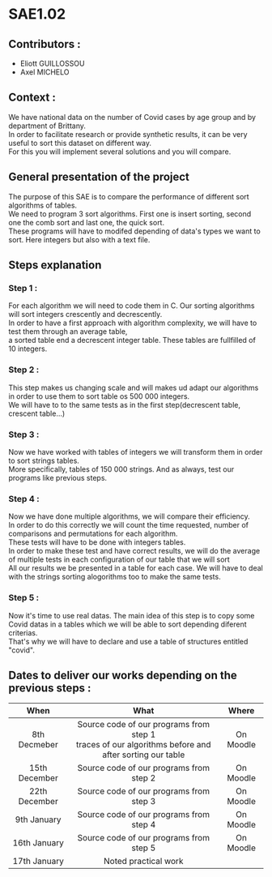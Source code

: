 # SAE1.02

## Contributors :
- Eliott GUILLOSSOU
- Axel MICHELO

## Context : 
We have national data on the number of Covid cases by age group and
by department of Brittany. <br>In order to facilitate research or provide
synthetic results, it can be very useful to sort this dataset on
different way. <br>For this you will implement several solutions and you will
compare.

## General presentation of the project
The purpose of this SAE is to compare the performance of different sort algorithms
of tables.<br>
We need to program 3 sort algorithms. First one is insert sorting, second one the comb sort and last one, the quick sort. <br>
These programs will have to modifed depending of data's types we want to sort. Here integers but also with a text file.

## Steps explanation 
### Step 1 : 
For each algorithm we will need to code them in C. Our sorting algorithms will sort integers crescently and decrescently. <br>
In order to have a first approach with algorithm complexity, we will have to test them through an average table, <br>
a sorted table end a decrescent integer table. These tables are fullfilled of 10 integers.

### Step 2 :
This step makes us changing scale and will makes ud adapt our algorithms in order to use them to sort table os 500 000 integers.<br> 
We will have to to the same tests as in the first step(decrescent table, crescent table...)

### Step 3 :
Now we have worked with tables of integers we will transform them in order to sort strings tables.<br>
More specifically, tables of 150 000 strings. And as always, test our programs like previous steps.

### Step 4 :
Now we have done multiple algorithms, we will compare their efficiency.<br> 
In order to do this correctly we will count the time requested, number of comparisons and permutations for each algorithm.<br>
These tests will have to be done with integers tables. <br>
In order to make these test and have correct results, we will do the average of multiple tests in each configuration of our table that we will sort<br>
All our results we be presented in a table for each case. We will have to deal with the strings sorting alogorithms too to make the same tests.

### Step 5 :
Now it's time to use real datas. The main idea of this step is to copy some Covid datas in a tables which we will be able to sort depending diferent criterias.<br> That's why we will have to declare and use a table of structures entitled "covid".


## Dates to deliver our works depending on the previous steps :
|When|What|Where|
|:---:|:---:|:---:|
|8th Decmeber|Source code of our programs from step 1 <br> traces of our algorithms before and after sorting our table |On Moodle|
|15th December|Source code of our programs from step 2|On Moodle|
|22th December|Source code of our programs from step 3|On Moodle|
|9th January|Source code of our programs from step 4|On Moodle|
|16th January|Source code of our programs from step 5|On Moodle|
|17th January|Noted practical work|   |.





